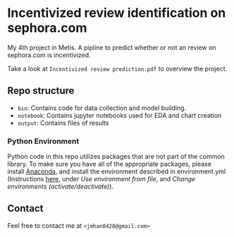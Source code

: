 # Incentivized review identification on sephora.com
My 4th project in Metis.  A pipline to predict whether or not an review on sephora.com is incentivized. 

Take a look at `Incentivized review prediction.pdf` to overview the project.

## Repo structure

 - `bin`: Contains code for data collection and model building.
 - `notebook`: Contains jupyter notebooks used for EDA and chart creation
 - `output`: Contains files of results

### Python Environment
Python code in this repo utilizes packages that are not part of the common library. To make sure you have all of the 
appropriate packages, please install [Anaconda](https://www.continuum.io/downloads), and install the environment 
described in environment.yml (Instructions [here](http://conda.pydata.org/docs/using/envs.html), under *Use 
environment from file*, and *Change environments (activate/deactivate)*). 

## Contact
Feel free to contact me at  `<jmhan0428@gmail.com>`
